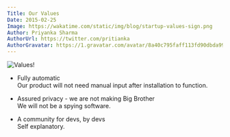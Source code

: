 ```yaml
---
Title: Our Values
Date: 2015-02-25
Image: https://wakatime.com/static/img/blog/startup-values-sign.png
Author: Priyanka Sharma
AuthorUrl: https://twitter.com/pritianka
AuthorGravatar: https://1.gravatar.com/avatar/8a40c795faff113fd90dbda994d43156
---
```

![Values!](https://wakatime.com/static/img/blog/startup-values-sign.png "Values")

- Fully automatic <br>
Our product will not need manual input after installation to function.

- Assured privacy - we are not making Big Brother <br>
We will not be a spying software.  

- A community for devs, by devs <br>
Self explanatory.
